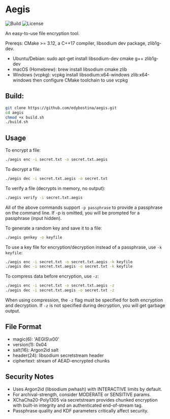 # Aegis

![Build](https://github.com/edybostina/aegis/actions/workflows/build.yml/badge.svg)
![License](https://img.shields.io/github/license/edybostina/aegis)

An easy-to-use file encryption tool.

Prereqs: CMake >= 3.12, a C++17 compiler, libsodium dev package, zlib1g-dev.

- Ubuntu/Debian: sudo apt-get install libsodium-dev cmake g++ zlib1g-dev
- macOS (Homebrew): brew install libsodium cmake zlib
- Windows (vcpkg): vcpkg install libsodium:x64-windows zlib:x64-windows
  then configure CMake toolchain to use vcpkg

## Build:

```bash
git clone https://github.com/edybostina/aegis.git
cd aegis
chmod +x build.sh
./build.sh
```

## Usage

To encrypt a file:

```bash
./aegis enc -i secret.txt -o secret.txt.aegis
```

To decrypt a file:

```bash
./aegis dec -i secret.txt.aegis -o secret.txt
```

To verify a file (decrypts in memory, no output):

```bash
./aegis verify -i secret.txt.aegis
```

All of the above commands support `-p passphrase` to provide a passphrase on the command line.
If -p is omitted, you will be prompted for a passphrase (input hidden).

To generate a random key and save it to a file:

```bash
./aegis genkey -o keyfile
```

To use a key file for encryption/decryption instead of a passphrase, use `-k keyfile`:

```bash
./aegis enc -i secret.txt -o secret.txt.aegis -k keyfile
./aegis dec -i secret.txt.aegis -o secret.txt -k keyfile
``` 

To compress data before encryption, use `-z`:

```bash
./aegis enc -i secret.txt -o secret.txt.aegis -z
./aegis dec -i secret.txt.aegis -o secret.txt -z
```
When using compression, the `-z` flag must be specified for both encryption and decryption.
If `-z` is not specified during decryption, you will get garbage output.

## File Format

- magic(6): 'AEGIS\x00'
- version(1): 0x04
- salt(16): Argon2id salt
- header(24): libsodium secretstream header
- ciphertext: stream of AEAD-encrypted chunks

## Security Notes

- Uses Argon2id (libsodium pwhash) with INTERACTIVE limits by default.
- For archival-strength, consider MODERATE or SENSITIVE params.
- XChaCha20-Poly1305 via secretstream provides chunked encryption with built-in integrity and an authenticated end-of-stream tag.
- Passphrase quality and KDF parameters critically affect security.
